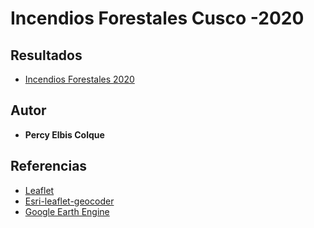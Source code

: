 # Incendios Forestales Cusco -2020

## Resultados
* [Incendios Forestales 2020](https://percyelbis.github.io/ba_cusco_2020/)
## Autor

* **Percy Elbis Colque**

## Referencias
* [Leaflet](https://leafletjs.com/)
* [Esri-leaflet-geocoder](https://github.com/Esri/esri-leaflet-geocoder)
* [Google Earth Engine](https://earthengine.google.com/)
